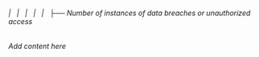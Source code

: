 ###### |   |   |   |   |   ├── Number of instances of data breaches or unauthorized access

*Add content here*